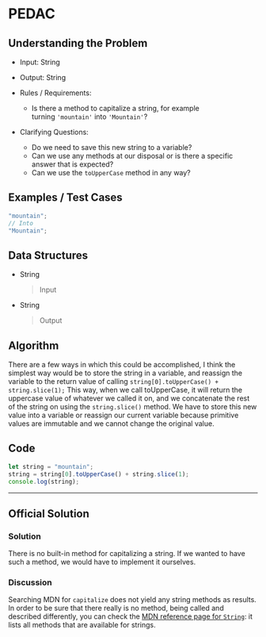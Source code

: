 # PEDAC

## Understanding the Problem

- Input:
  String

- Output:
  String

- Rules / Requirements:

  - Is there a method to capitalize a string, for example turning `'mountain'` into `'Mountain'`?

- Clarifying Questions:
  - Do we need to save this new string to a variable?
  - Can we use any methods at our disposal or is there a specific answer that is expected?
  - Can we use the `toUpperCase` method in any way?

## Examples / Test Cases

```js
"mountain";
// Into
"Mountain";

```

## Data Structures

- String
  > Input
- String
  > Output

## Algorithm

There are a few ways in which this could be accomplished, I think the simplest way would be to store the string in a variable, and reassign the variable to the return value of calling `string[0].toUpperCase() + string.slice(1);` This way, when we call toUpperCase, it will return the uppercase value of whatever we called it on, and we concatenate the rest of the string on using the `string.slice()` method. We have to store this new value into a variable or reassign our current variable because primitive values are immutable and we cannot change the original value.

## Code

```js
let string = "mountain";
string = string[0].toUpperCase() + string.slice(1);
console.log(string);
```

---

## Official Solution

### Solution

There is no built-in method for capitalizing a string. If we wanted to have such a method, we would have to implement it ourselves.

### Discussion

Searching MDN for `capitalize` does not yield any string methods as results. In order to be sure that there really is no method, being called and described differently, you can check the [MDN reference page for `String`](https://developer.mozilla.org/en-US/docs/Web/JavaScript/Reference/Global_Objects/String/prototype): it lists all methods that are available for strings.
